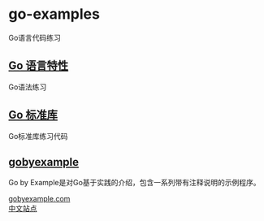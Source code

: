 # go-examples
Go语言代码练习


## [Go 语言特性](./lang)
Go语法练习


## [Go 标准库](./std)
Go标准库练习代码


## [gobyexample](./gobyexample/README.md)
Go by Example是对Go基于实践的介绍，包含一系列带有注释说明的示例程序。              

[gobyexample.com](https://gobyexample.com/)          
[中文站点](https://gobyexample-cn.github.io/)            
